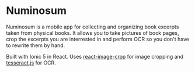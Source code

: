 # Numinosum

Numinosum is a mobile app for collecting and organizing book excerpts taken from physical books. It allows you to take pictures of book pages, crop the excerpts you are interrested in and perform OCR so you don't have to rewrite them by hand.

Built with Ionic 5 in React. Uses [react-image-crop](https://github.com/DominicTobias/react-image-crop) for image cropping and [tesseract.js](https://github.com/naptha/tesseract.js) for OCR.
